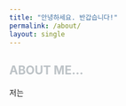 ```yaml
---
title: "안녕하세요. 반갑습니다!"
permalink: /about/
layout: single
---
```


<span style="color:#BDC3C7">ABOUT ME...</span>
---


저는
